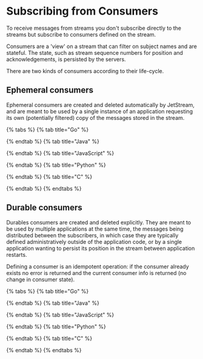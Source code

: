 # Subscribing from Consumers

To receive messages from streams you don't subscribe directly to the streams but subscribe to consumers defined on the stream.

Consumers are a 'view' on a stream that can filter on subject names and are stateful. The state, such as stream sequence numbers for position and acknowledgements, is persisted by the servers.

There are two kinds of consumers according to their life-cycle.

## Ephemeral consumers

Ephemeral consumers are created and deleted automatically by JetStream, and are meant to be used by a single instance of an application requesting its own (potentially filtered) copy of the messages stored in the stream.

{% tabs %}
{% tab title="Go" %}

{% endtab %}
{% tab title="Java" %}

{% endtab %}
{% tab title="JavaScript" %}

{% endtab %}
{% tab title="Python" %}

{% endtab %}
{% tab title="C" %}

{% endtab %}
{% endtabs %}

## Durable consumers

Durables consumers are created and deleted explicitly. They are meant to be used by multiple applications at the same time, the messages being distributed between the subscribers, in which case they are typically defined administratively outside of the application code, or by a single application wanting to persist its position in the stream between application restarts.

Defining a consumer is an idempotent operation: if the consumer already exists no error is returned and the current consumer info is returned (no change in consumer state).

{% tabs %}
{% tab title="Go" %}

{% endtab %}
{% tab title="Java" %}

{% endtab %}
{% tab title="JavaScript" %}

{% endtab %}
{% tab title="Python" %}

{% endtab %}
{% tab title="C" %}

{% endtab %}
{% endtabs %}